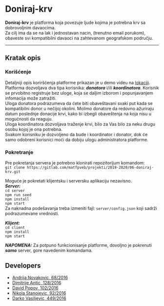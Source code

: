 
# Doniraj-krv

__Doniraj-krv__ je platforma koja povezuje ljude kojima je potrebna krv sa dobrovoljnim davaocima. <br>
Za cilj ima da se na lak i jednostavan nacin, (trenutno email porukom), obaveste svi kompatibilni davaoci na zahtevanom geografskom području.
___

## Kratak opis
### Korišćenje
Detaljniji opis koriršćenja platforme prikazan je u demo videu na [lokaciji](https://www.google.com).<br>
Platforma dozvoljava dva tipa korisnika: ___donatora___ i/ili ___koordinatora___.
Korisnik se prvobitno registruje bez uloge, koja se daljim izborom i popunjavanjem infomacija može zatražiti. <br>
Uloga donatora podrazumeva da ćete biti obaveštavani svaki put kada se kompatibilni donor u nečijoj okolini. Molimo donatore da redovno ažuriraju datum poslednje donacije krvi, kako bi izbegli obaveštenja na koja nisu u mogućnosti da reaguju. <br>
Uloga koordinatora dozvoljava traženje krvi, bilo za Vas bilo za neku drugu osobu kojoj je ona potrebna. <br>
Svakom korisniku je dozvoljeno da bude i koordinator i donator, dok će samo odobreni korisnici moći da dobiju ulogu administratora platforme.


### Pokretranje
Pre pokretanja servera je potrebno klonirati repozitorijum komandom:<br>
`git clone https://gitlab.com/matfpveb/projekti/2019-2020/06-doniraj-krv.git`

Moguće je pokretati klijentsku i serversku aplikaciju nezavisno.<br>
___Server:___<br>
`cd server`<br>
`npm run seed`<br>
`npm install`<br>
`npm start`<br>
Za naknadna podešavanja treba izmeniti fajl: `server/config.json` koji sadrži podrazumevane vrednosti.

___Klijent:___<br>
`cd client`<br>
`npm install`<br>
`npm start`<br>

___NAPOMENA:___
Za potpuno funkcionisanje platforme, dovoljno je pokrenuti ___samo___ server, gore navedenim komandama.

## Developers

- [Andrija Novakovic, 68/2016](https://gitlab.com/akinovak)
- [Dimitrije Antic, 128/2016](https://gitlab.com/antic11d)
- [David Popov, 102/2016](https://gitlab.com/popdav)
- [Nikola Stanojevic, 92/2016](https://gitlab.com/ov3rlord)
- [Darko Vasiljevic, 449/2016](https://gitlab.com/DarkoVasiljevic)
